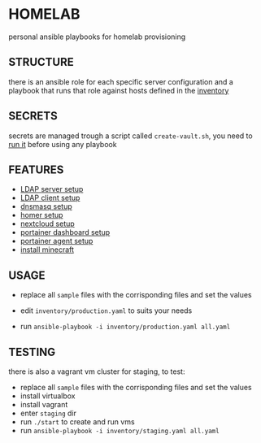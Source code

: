 # HOMELAB

personal ansible playbooks for homelab provisioning

## STRUCTURE

there is an ansible role for each specific server configuration and a playbook that runs that role against hosts defined in the [inventory](./notes/pages/INVENTORY%20STRUCTURE.md)

## SECRETS

secrets are managed trough a script called `create-vault.sh`, you need to [run it](./notes/pages/SECRETS.md) before using any playbook

## FEATURES 

- [LDAP server setup](notes/pages/LDAP%20SERVER%20INSTALLATION.md)
- [LDAP client setup](notes/pages/LDAP%20LOGIN%20SETUP.md)
- [dnsmasq setup](notes/pages/DNSMASQ.md)
- [homer setup](notes/pages/HOMER.md)
- [nextcloud setup](notes/pages/INSTALL%20NEXTCLOUD.md)
- [portainer dashboard setup](notes/pages/INSTALL%20PORTAINER%20DASHBOARD.md)
- [portainer agent setup](notes/pages/INSTALL%20PORTAINER%20AGENT.md)
- [install minecraft](notes/pages/INSTALL%20MINECRAFT.md)

## USAGE

- replace all `sample` files with the corrisponding files and set the values

- edit `inventory/production.yaml` to suits your needs

- run `ansible-playbook -i inventory/production.yaml all.yaml `


## TESTING 

there is also a vagrant vm cluster for staging, to test:

- replace all `sample` files with the corrisponding files and set the values
- install virtualbox
- install vagrant
- enter `staging` dir
- run `./start` to create and run vms
- run `ansible-playbook -i inventory/staging.yaml all.yaml `

